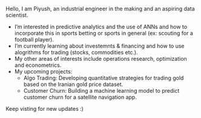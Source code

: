 Hello, I am Piyush, an industrial engineer in the making and an aspiring data scientist. 
- I’m interested in predictive analytics and the use of ANNs and how to incorporate this in sports betting or sports in general (ex: scouting for a football player).
- I’m currently learning about investemnts & financing and how to use alogrithms for trading (stocks, commodities etc.).
- My other areas of interests include operations research, optimization and econometrics. 
- My upcoming projects:
  - Algo Trading: Developing quantitative strategies for trading gold based on the Iranian gold price dataset.
  - Customer Churn: Building a machine learning model to predict customer churn for a satellite navigation app.

Keep visting for new updates :) 
<!---
rawat-piyush/rawat-piyush is a ✨ special ✨ repository because its `README.md` (this file) appears on your GitHub profile.
You can click the Preview link to take a look at your changes.
--->
